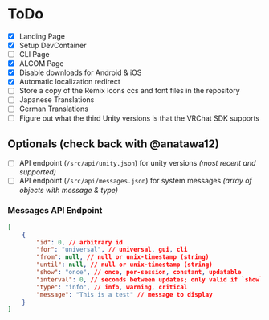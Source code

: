 # ToDo

- [X] Landing Page
- [X] Setup DevContainer
- [ ] CLI Page
- [X] ALCOM Page
- [X] Disable downloads for Android & iOS
- [X] Automatic localization redirect
- [ ] Store a copy of the Remix Icons ccs and font files in the repository
- [ ] Japanese Translations
- [ ] German Translations
- [ ] Figure out what the third Unity versions is that the VRChat SDK supports

## Optionals (check back with @anatawa12)

- [ ] API endpoint (`/src/api/unity.json`) for unity versions *(most recent and supported)*
- [ ] API endpoint (`/src/api/messages.json`) for system messages *(array of objects with message & type)*

### Messages API Endpoint

```json
[
    {
        "id": 0, // arbitrary id
        "for": "universal", // universal, gui, cli
        "from": null, // null or unix-timestamp (string)
        "until": null, // null or unix-timestamp (string)
        "show": "once", // once, per-session, constant, updatable
        "interval": 0, // seconds between updates; only valid if `show` is `updatable`
        "type": "info", // info, warning, critical
        "message": "This is a test" // message to display
    }
]
```
